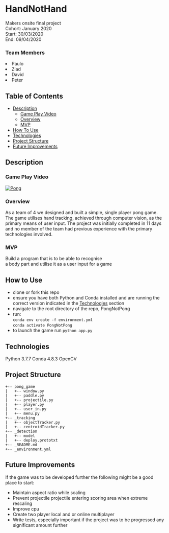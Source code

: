 # HandNotHand
Makers onsite final project    
Cohort: January 2020  
Start: 30/03/2020  
End: 09/04/2020
### Team Members</h3>
<li>Paulo
<li>Ziad
<li>David
<li>Peter

## Table of Contents

* [Description](#description)
  * [Game Play Video](#game-play-video)
  * [Overview](#overview)
  * [MVP](#mvp)
* [How To Use](#how-to-use)
* [Technologies](#technologies)
* [Project Structure](#project-structure)
* [Future Improvements](#future-improvements)

## Description

### Game Play Video
[![Pong](https://img.youtube.com/vi/XgSwKFBHiGE/0.jpg)](https://youtu.be/XgSwKFBHiGE)

### Overview
As a team of 4 we designed and built a simple, single player pong game. The game utilises hand tracking, achieved through computer vision, as the primary means of user input. The project was initially completed in 11 days and no member of the team had previous experience with the primary technologies involved.

### MVP
Build a program that is to be able to recognise  
a body part and utilise it as a user input for a game

## How to Use

* clone or fork this repo
* ensure you have both Python and Conda installed and are running the correct version indicated in the [Technologies](#technologies) section
* navigate to the root directory of the repo, PongNotPong  
* run:   
``conda env create -f environment.yml``  
``conda activate PongNotPong``
* to launch the game run ``python app.py``

## Technologies

Python 3.7.7
Conda 4.8.3
OpenCV

## Project Structure
```
+-- pong_game
|   +-- window.py
|   +-- paddle.py
|   +-- projectile.py
|   +-- player.py
|   +-- user_in.py
|   +-- menu.py
+-- _tracking
|   +-- objectTracker.py
|   +-- centroidTracker.py
+-- _detection
|   +-- model
|   +-- deploy.prototxt
+-- _README.md
+-- _environment.yml
```

## Future Improvements

If the game was to be developed further the following might be a good place to start:

* Maintain aspect ratio while scaling
* Prevent projectile projectile entering scoring area when extreme rescaling
* Improve cpu
* Create two player local and or online multiplayer
* Write tests, especially important if the project was to be progressed any significant amount further
